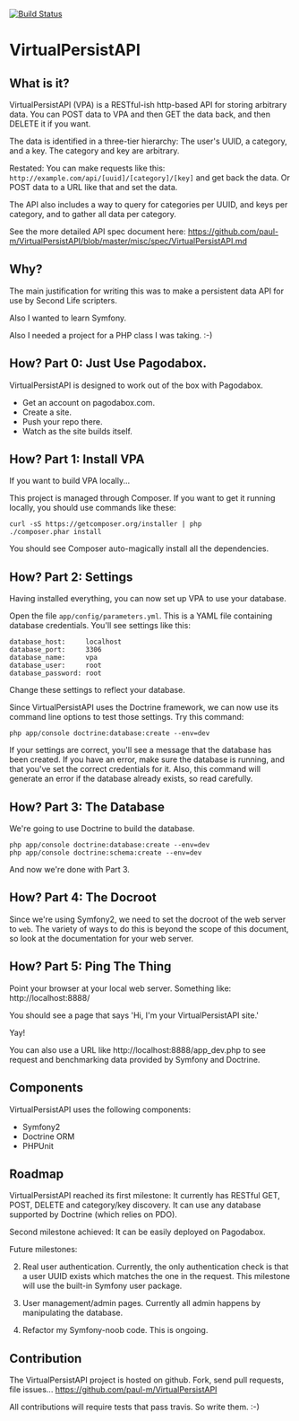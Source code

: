 [![Build Status](https://travis-ci.org/paul-m/VirtualPersistAPI.png)](https://travis-ci.org/paul-m/VirtualPersistAPI)

VirtualPersistAPI
=================

What is it?
-----------

VirtualPersistAPI (VPA) is a RESTful-ish http-based API for storing arbitrary data. You can POST data to VPA and then GET the data back, and then DELETE it if you want.

The data is identified in a three-tier hierarchy: The user's UUID, a category, and a key. The category and key are arbitrary.

Restated: You can make requests like this: `http://example.com/api/[uuid]/[category]/[key]` and get back the data. Or POST data to a URL like that and set the data.

The API also includes a way to query for categories per UUID, and keys per category, and to gather all data per category.

See the more detailed API spec document here: https://github.com/paul-m/VirtualPersistAPI/blob/master/misc/spec/VirtualPersistAPI.md


Why?
----

The main justification for writing this was to make a persistent data API for use by Second Life scripters.

Also I wanted to learn Symfony.

Also I needed a project for a PHP class I was taking. :-)

How? Part 0: Just Use Pagodabox.
---

VirtualPersistAPI is designed to work out of the box with Pagodabox.

- Get an account on pagodabox.com.
- Create a site.
- Push your repo there.
- Watch as the site builds itself.

How? Part 1: Install VPA
---

If you want to build VPA locally...

This project is managed through Composer. If you want to get it running locally, you should use commands like these:

	curl -sS https://getcomposer.org/installer | php
	./composer.phar install

You should see Composer auto-magically install all the dependencies.

How? Part 2: Settings
---

Having installed everything, you can now set up VPA to use your database.

Open the file `app/config/parameters.yml`. This is a YAML file containing database credentials. You'll see settings like this:

	database_host:     localhost
	database_port:     3306
	database_name:     vpa
	database_user:     root
	database_password: root

Change these settings to reflect your database.

Since VirtualPersistAPI uses the Doctrine framework, we can now use its command line options to test those settings. Try this command:

	php app/console doctrine:database:create --env=dev

If your settings are correct, you'll see a message that the database has been created. If you have an error, make sure the database is running, and that you've set the correct credentials for it. Also, this command will generate an error if the database already exists, so read carefully.

How? Part 3: The Database
---

We're going to use Doctrine to build the database.

	php app/console doctrine:database:create --env=dev
	php app/console doctrine:schema:create --env=dev

And now we're done with Part 3.

How? Part 4: The Docroot
---

Since we're using Symfony2, we need to set the docroot of the web server to `web`. The variety of ways to do this is beyond the scope of this document, so look at the documentation for your web server.

How? Part 5: Ping The Thing
---

Point your browser at your local web server. Something like: http://localhost:8888/

You should see a page that says 'Hi, I'm your VirtualPersistAPI site.'

Yay!

You can also use a URL like http://localhost:8888/app_dev.php to see request and benchmarking data provided by Symfony and Doctrine.


Components
----------

VirtualPersistAPI uses the following components:

- Symfony2
- Doctrine ORM
- PHPUnit

Roadmap
-------

VirtualPersistAPI reached its first milestone: It currently has RESTful GET, POST, DELETE and category/key discovery. It can use any database supported by Doctrine (which relies on PDO).

Second milestone achieved: It can be easily deployed on Pagodabox.

Future milestones:

2. Real user authentication. Currently, the only authentication check is that a user UUID exists which matches the one in the request. This milestone will use the built-in Symfony user package.

3. User management/admin pages. Currently all admin happens by manipulating the database.

4. Refactor my Symfony-noob code. This is ongoing.

Contribution
------------

The VirtualPersistAPI project is hosted on github. Fork, send pull requests, file issues... https://github.com/paul-m/VirtualPersistAPI

All contributions will require tests that pass travis. So write them. :-)
